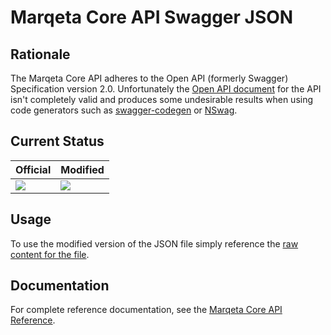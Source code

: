 # Marqeta Core API Swagger JSON

## Rationale

The Marqeta Core API adheres to the Open API (formerly Swagger) Specification version 2.0. Unfortunately the [Open API document](https://shared-sandbox-api.marqeta.com/v3/swagger.json) for the API isn't completely valid and produces some undesirable results when using code generators such as [swagger-codegen](https://github.com/RicoSuter/NSwag) or [NSwag](https://github.com/RicoSuter/NSwag).

## Current Status
| Official | Modified |
|----------|----------|
| <img src="http://online.swagger.io/validator?url=https://shared-sandbox-api.marqeta.com/v3/swagger.json"> | <img src="http://online.swagger.io/validator?url=https://raw.githubusercontent.com/CapitalOnTap/marqeta-swagger-json/master/swagger.json"> |

## Usage
To use the modified version of the JSON file simply reference the [raw content for the file](https://raw.githubusercontent.com/CapitalOnTap/marqeta-swagger-json/master/swagger.json).

## Documentation

For complete reference documentation, see the [Marqeta Core API Reference](https://www.marqeta.com/api/docs/WYDH6igAAL8FnF21/api-introduction).
